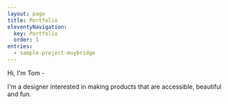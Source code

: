 ```yaml
---
layout: page
title: Portfolio
eleventyNavigation:
  key: Portfolio
  order: 1
entries:
  - sample-project-muybridge
---
```


Hi, I'm Tom -

I'm a designer interested in making products that are accessible, beautiful and fun.

